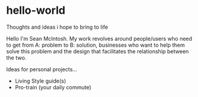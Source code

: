 # hello-world
Thoughts and ideas i hope to bring to life

Hello I'm Sean McIntosh. My work revolves around people/users who need to get from A: problem to B: solution, businesses who want to help them solve this problem and the design that facilitates the relationship between the two.

Ideas for personal projects...

- Living Style guide(s)
- Pro-train (your daily commute)
